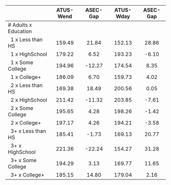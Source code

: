 
|                      |    ATUS-Wend |     ASEC-Gap |    ATUS-Wday |     ASEC-Gap |
| -------------------- | :----------: | :----------: | :----------: | :----------: |
| # Adults x Education |              |              |              |              |
| &nbsp;&nbsp;1 x Less than HS |       159.49 |        21.84 |       152.13 |        28.86 |
| &nbsp;&nbsp;1 x HighSchool |       179.22 |         6.52 |       193.23 |        -6.10 |
| &nbsp;&nbsp;1 x Some College |       194.96 |       -12.27 |       174.54 |         8.35 |
| &nbsp;&nbsp;1 x College+ |       186.09 |         6.70 |       159.73 |         4.02 |
| &nbsp;&nbsp;2 x Less than HS |       169.38 |        18.49 |       200.56 |         0.05 |
| &nbsp;&nbsp;2 x HighSchool |       211.42 |       -11.32 |       203.85 |        -7.61 |
| &nbsp;&nbsp;2 x Some College |       195.65 |         4.28 |       198.26 |        -1.42 |
| &nbsp;&nbsp;2 x College+ |       197.17 |         4.26 |       194.21 |        -3.58 |
| &nbsp;&nbsp;3+ x Less than HS |       185.41 |        -1.73 |       169.13 |        20.77 |
| &nbsp;&nbsp;3+ x HighSchool |       221.36 |       -22.24 |       154.27 |        31.28 |
| &nbsp;&nbsp;3+ x Some College |       194.29 |         3.13 |       169.77 |        11.65 |
| &nbsp;&nbsp;3+ x College+ |       185.15 |        14.80 |       179.04 |         2.16 |

